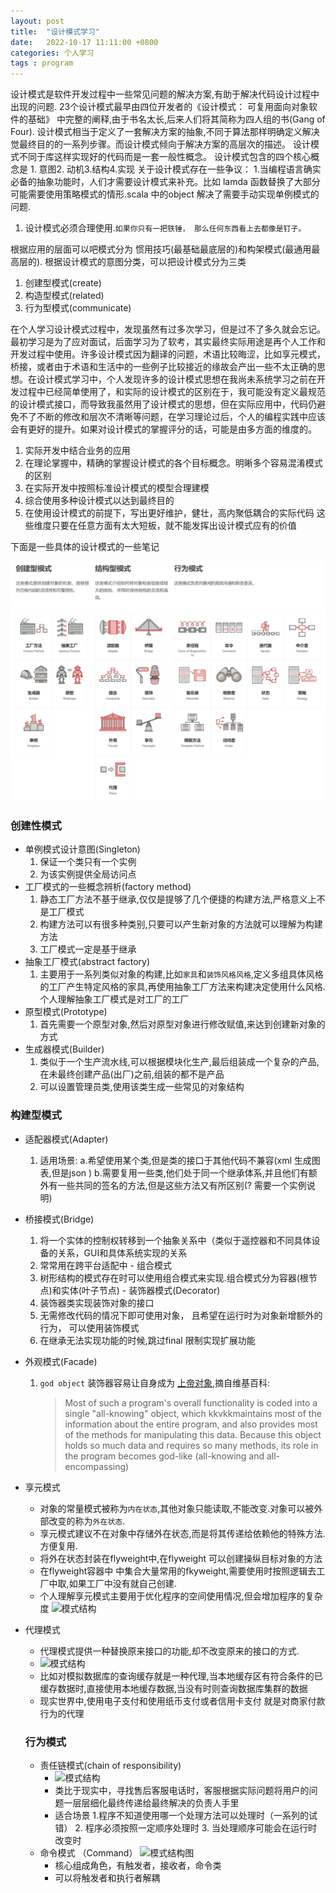 ```yaml
---
layout: post
title:  "设计模式学习"
date:   2022-10-17 11:11:00 +0800
categories: 个人学习
tags : program
---
```


设计模式是软件开发过程中一些常见问题的解决方案,有助于解决代码设计过程中出现的问题.
23个设计模式最早由四位开发者的《设计模式： 可复用面向对象软件的基础》 中完整的阐释,由于书名太长,后来人们将其简称为四人组的书(Gang of Four).
设计模式相当于定义了一套解决方案的抽象,不同于算法那样明确定义解决觉最终目的的一系列步骤。而设计模式倾向于解决方案的高层次的描述。
设计模式不同于库这样实现好的代码而是一套一般性概念。
设计模式包含的四个核心概念是 1. 意图2. 动机3.结构4.实现
关于设计模式存在一些争议：
1.当编程语言确实必备的抽象功能时，人们才需要设计模式来补充。比如 lamda 函数替换了大部分可能需要使用策略模式的情形.scala 中的object 解决了需要手动实现单例模式的问题.
1. 设计模式必须合理使用.`如果你只有一把铁锤， 那么任何东西看上去都像是钉子。`

根据应用的层面可以吧模式分为 惯用技巧(最基础最底层的)和构架模式(最通用最高层的).
根据设计模式的意图分类，可以把设计模式分为三类
1. 创建型模式(create)
2. 构造型模式(related)
3. 行为型模式(communicate)

在个人学习设计模式过程中，发现虽然有过多次学习，但是过不了多久就会忘记。最初学习是为了应对面试，后面学习为了软考，其实最终实际用途是再个人工作和开发过程中使用。许多设计模式因为翻译的问题，术语比较晦涩，比如享元模式，桥接，或者由于术语和生活中的一些例子比较接近的缘故会产出一些不太正确的思想。在设计模式学习中，个人发现许多的设计模式思想在我尚未系统学习之前在开发过程中已经简单使用了，和实际的设计模式的区别在于，我可能没有定义最规范的设计模式接口，而导致我虽然用了设计模式的思想，但在实际应用中，代码仍避免不了不断的修改和层次不清晰等问题，在学习理论过后，个人的编程实践中应该会有更好的提升。如果对设计模式的掌握评分的话，可能是由多方面的维度的。
1. 实际开发中结合业务的应用
2. 在理论掌握中，精确的掌握设计模式的各个目标概念。明晰多个容易混淆模式的区别
3. 在实际开发中按照标准设计模式的模型合理建模
4. 综合使用多种设计模式以达到最终目的
5. 在使用设计模式的前提下，写出更好维护，健壮，高内聚低耦合的实际代码
这些维度只要在任意方面有太大短板，就不能发挥出设计模式应有的价值

下面是一些具体的设计模式的一些笔记

![示意图](/assets/pic/design_pattern.png)
### 创建性模式
- 单例模式设计意图(Singleton)
  1. 保证一个类只有一个实例
  2. 为该实例提供全局访问点
- 工厂模式的一些概念辨析(factory method)
  1. 静态工厂方法不基于继承,仅仅是提够了几个便捷的构建方法,严格意义上不是工厂模式
  2. 构建方法可以有很多种类别,只要可以产生新对象的方法就可以理解为构建方法
  3. 工厂模式一定是基于继承
- 抽象工厂模式(abstract factory)
  1. 主要用于一系列类似对象的构建,比如`家具`和`装饰风格风格`,定义多组具体风格的工厂产生特定风格的家具,再使用抽象工厂方法来构建决定使用什么风格.个人理解抽象工厂模式是对工厂的工厂
- 原型模式(Prototype)
  1. 首先需要一个原型对象,然后对原型对象进行修改赋值,来达到创建新对象的方式
- 生成器模式(Builder)
  1. 类似于一个生产流水线,可以根据模块化生产,最后组装成一个复杂的产品,在未最终创建产品(出厂)之前,组装的都不是产品
  2. 可以设置管理员类,使用该类生成一些常见的对象结构
### 构建型模式
   - 适配器模式(Adapter)
     1. 适用场景:
          a.希望使用某个类,但是类的接口于其他代码不兼容(xml 生成图表,但是json )
          b.需要复用一些类,他们处于同一个继承体系,并且他们有额外有一些共同的签名的方法,但是这些方法又有所区别(? 需要一个实例说明)
   - 桥接模式(Bridge)
      1. 将一个实体的控制权转移到一个抽象关系中（类似于遥控器和不同具体设备的关系，GUI和具体系统实现的关系
      2. 常常用在跨平台适配中
    - 组合模式
      1. 树形结构的模式存在时可以使用组合模式来实现.组合模式分为容器(根节点)和实体(叶子节点)
    - 装饰器模式(Decorator)
      1. 装饰器类实现装饰对象的接口
      2. 无需修改代码的情况下即可使用对象， 且希望在运行时为对象新增额外的行为， 可以使用装饰模式
      3. 在继承无法实现功能的时候,跳过final 限制实现扩展功能
   - 外观模式(Facade)
       1. `god object` 
        装饰器容易让自身成为 [上帝对象](https_en.wikipedia.org/?url=https%3A%2F%2Fen.wikipedia.org%2Fwiki%2FGod_object),摘自维基百科:
            > Most of such a program's overall functionality is coded into a single "all-knowing" object, which kkvkkmaintains most of the information about the entire program, and also provides most of the methods for manipulating this data. Because this object holds so much data and requires so many methods, its role in the program becomes god-like (all-knowing and all-encompassing) 
 - 享元模式
   - 对象的常量模式被称为`内在状态`,其他对象只能读取,不能改变.对象可以被外部改变的称为`外在状态`.
   - 享元模式建议不在对象中存储外在状态,而是将其传递给依赖他的特殊方法.方便复用.
   - 将外在状态封装在flyweight中,在flyweight 可以创建操纵目标对象的方法
   - 在flyweight容器中 中集合大量常用的fkyweight,需要使用时按照逻辑去工厂中取,如果工厂中没有就自己创建.
   - 个人理解享元模式主要用于优化程序的空间使用情况,但会增加程序的复杂度
 ![模式结构](https://refactoringguru.cn/images/patterns/diagrams/flyweight/structure.png)
  
- 代理模式
    - 代理模式提供一种替换原来接口的功能,却不改变原来的接口的方式.
    - ![模式结构](https://refactoringguru.cn/images/patterns/diagrams/proxy/structure-indexed-2x.png)
    - 比如对模拟数据库的查询缓存就是一种代理,当本地缓存区有符合条件的已缓存数据时,直接使用本地缓存数据,当没有时则查询数据库集群的数据
    - 现实世界中,使用电子支付和使用纸币支付或者信用卡支付 就是对商家付款行为的代理
  ### 行为模式
    - 责任链模式(chain of responsibility)
      - ![模式结构](https://refactoringguru.cn/images/patterns/diagrams/chain-of-responsibility/structure-indexed-2x.png)
      - 类比于现实中，寻找售后客服电话时，客服根据实际问题将用户的问题一层层细化最终传递给最终解决的负责人手里
      - 适合场景
          1.程序不知道使用哪一个处理方法可以处理时（一系列的试错）
          2. 程序必须按照一定顺序处理时
          3. 当处理顺序可能会在运行时改变时
     - 命令模式 （Command）
        ![模式结构图](https://refactoringguru.cn/images/patterns/diagrams/command/structure-indexed-2x.png)
        - 核心组成角色，有触发者，接收者，命令类
        - 可以将触发者和执行者解耦